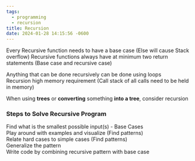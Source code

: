 ```yaml
---
tags:
  - programming
  - recursion
title: Recursion
date: 2024-01-28 14:15:56 -0600
---
```


Every Recursive function needs to have a base case (Else will cause Stack overflow)
Recursive functions always have at minimum two return statements (Base case and recursive case)

Anything that can be done recursively can be done using loops  
Recursion high memory requirement (Call stack of all calls need to be held in memory)

When using **trees** or **converting** something **into a tree**, consider recursion

### Steps to Solve Recursive Program

Find what is the smallest possible input(s) - Base Cases  
Play around with examples and visualize (Find patterns)  
Relate hard cases to simple cases (Find patterns)  
Generalize the pattern  
Write code by combining recursive pattern with base case
